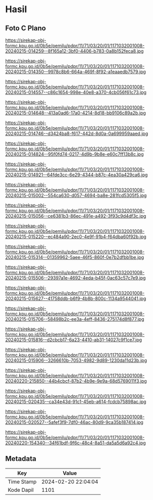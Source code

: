 # Hasil

## Foto C Plano

https://sirekap-obj-formc.kpu.go.id/0b5e/pemilu/pdpr/11/71/03/20/01/1171032001008-20240215-014259--8f165a12-3bf0-4406-b783-0a8b152feca8.jpg

https://sirekap-obj-formc.kpu.go.id/0b5e/pemilu/pdpr/11/71/03/20/01/1171032001008-20240215-014350--9978c8b6-664a-469f-8f92-a1eaaedb7579.jpg

https://sirekap-obj-formc.kpu.go.id/0b5e/pemilu/pdpr/11/71/03/20/01/1171032001008-20240215-014557--c86c1654-998e-40e8-a370-4cb056f61c73.jpg

https://sirekap-obj-formc.kpu.go.id/0b5e/pemilu/pdpr/11/71/03/20/01/1171032001008-20240215-014648--413a0ad6-17a0-4214-8d18-bb9106c89a2b.jpg

https://sirekap-obj-formc.kpu.go.id/0b5e/pemilu/pdpr/11/71/03/20/01/1171032001008-20240215-014746--d3424ba8-f617-442d-8d0a-0a699959aaed.jpg

https://sirekap-obj-formc.kpu.go.id/0b5e/pemilu/pdpr/11/71/03/20/01/1171032001008-20240215-014824--95f0fd74-0217-4d9b-9b8e-e60c7ff13b8c.jpg

https://sirekap-obj-formc.kpu.go.id/0b5e/pemilu/pdpr/11/71/03/20/01/1171032001008-20240215-014921--64fde3cc-6e29-4344-b87c-4ea30a429ca6.jpg

https://sirekap-obj-formc.kpu.go.id/0b5e/pemilu/pdpr/11/71/03/20/01/1171032001008-20240215-015002--554ca630-d057-4694-ba8e-281fcd5305f5.jpg

https://sirekap-obj-formc.kpu.go.id/0b5e/pemilu/pdpr/11/71/03/20/01/1171032001008-20240215-015056--ce6381b3-86ec-491e-a492-3f93c9d4df3c.jpg

https://sirekap-obj-formc.kpu.go.id/0b5e/pemilu/pdpr/11/71/03/20/01/1171032001008-20240215-015220--ec484a90-2ec0-4e9f-91b4-f64dba60f92b.jpg

https://sirekap-obj-formc.kpu.go.id/0b5e/pemilu/pdpr/11/71/03/20/01/1171032001008-20240215-015314--01359962-5aee-46f5-860f-0e7b2dfbb1be.jpg

https://sirekap-obj-formc.kpu.go.id/0b5e/pemilu/pdpr/11/71/03/20/01/1171032001008-20240215-015506--29397a1e-4692-4eda-b45f-0ac63c57c7e9.jpg

https://sirekap-obj-formc.kpu.go.id/0b5e/pemilu/pdpr/11/71/03/20/01/1171032001008-20240215-015627--41758ddb-b6f9-4b8b-800c-1134a9544041.jpg

https://sirekap-obj-formc.kpu.go.id/0b5e/pemilu/pdpr/11/71/03/20/01/1171032001008-20240215-015706--58498b2c-ee3a-4eff-8436-275174d8f877.jpg

https://sirekap-obj-formc.kpu.go.id/0b5e/pemilu/pdpr/11/71/03/20/01/1171032001008-20240215-015816--d2cbcb17-6a23-4410-ab31-14027c9f1ce7.jpg

https://sirekap-obj-formc.kpu.go.id/0b5e/pemilu/pdpr/11/71/03/20/01/1171032001008-20240215-015906--3266610b-7053-4982-9d89-1230da11d23b.jpg

https://sirekap-obj-formc.kpu.go.id/0b5e/pemilu/pdpr/11/71/03/20/01/1171032001008-20240220-215850--44b4cbcf-87b2-4b9e-9e9a-68d5769011f3.jpg

https://sirekap-obj-formc.kpu.go.id/0b5e/pemilu/pdpr/11/71/03/20/01/1171032001008-20240215-020435--ca34e43d-91c1-45eb-a614-fcdcb75898ac.jpg

https://sirekap-obj-formc.kpu.go.id/0b5e/pemilu/pdpr/11/71/03/20/01/1171032001008-20240215-020527--5afef3f9-7df0-46ac-80d9-9ca35b187414.jpg

https://sirekap-obj-formc.kpu.go.id/0b5e/pemilu/pdpr/11/71/03/20/01/1171032001008-20240220-154340--34f61bdf-9f6c-48c4-8a51-da5a5d6a92c4.jpg


## Metadata

| Key        | Value               |
| ---------- | ------------------- |
| Time Stamp | 2024-02-20 22:04:04 |
| Kode Dapil | 1101                |



